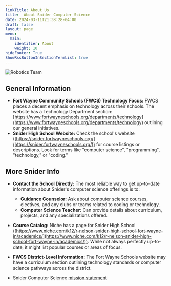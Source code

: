 ```yaml
---
linkTitle: About Us
title:  About Snider Computer Science
date: 2024-03-11T21:38:28-04:00
draft: false
layout: page
menu:
  main:
    identifier: About
    weight: 10
hideFooter: True
ShowRssButtonInSectionTermList: true
---
```


![Robotics Team](images/snider_robotics_team_1280.png)

## General Information

* **Fort Wayne Community Schools (FWCS) Technology Focus:** FWCS places a decent emphasis on technology across their schools.  The website has a Technology Department section: [https://www.fortwayneschools.org/departments/technology](https://www.fortwayneschools.org/departments/technology) outlining our general initiatives.
* **Snider High School Website:** Check the school's website ([https://snider.fortwayneschools.org/](https://snider.fortwayneschools.org/)) for course listings or descriptions. Look for terms like "computer science", "programming", "technology," or "coding."

## More Snider Info

* **Contact the School Directly:** The most reliable way to get up-to-date information about Snider's computer science offerings is to:
  * **Guidance Counselor:** Ask about computer science courses, electives, and any clubs or teams related to coding or technology.
  * **Computer Science Teacher:** Can provide details about curriculum, projects, and any specializations offered.

* **Course Catalog:** Niche has a page for Snider High School ([https://www.niche.com/k12/r-nelson-snider-high-school-fort-wayne-in/academics/](https://www.niche.com/k12/r-nelson-snider-high-school-fort-wayne-in/academics/)). While not always perfectly up-to-date, it might list popular courses or areas of focus.

* **FWCS District-Level Information:** The Fort Wayne Schools website may have a curriculum section outlining technology standards or computer science pathways across the district.

* Snider Computer Science [mission statement](/mission_statement)